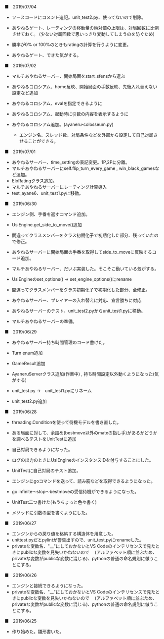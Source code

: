 

■　2019/07/04


- ソースコードにコメント追記。unit_test2.py、使ってないので削除。


- あやねるゲート、レーティングの移動量の絶対値の上限は、対局回数に比例させておく。
 (少ない対局回数で思いっきり変動してしまうのを防ぐため)
- 勝率が0% or 100%のときもratingの計算を行うように変更。


- あやねるゲート、できた気がする。


■　2019/07/02


- マルチあやねるサーバー、開始局面をstart_sfensから選ぶ
- あやねるコロシアム、home反映、開始局面の手数反映、先後入れ替えない設定など追加
- あやねるコロシアム、evalを指定できるように
- あやねるコロシアム、起動時に引数の内容を表示するように


- あやねるコロシアム追加。(ayaneru-colosseum.py)
    - エンジン名、スレッド数、対局条件などを外部から設定して自己対局させることができる。


■　2019/07/01


- あやねるサーバー、time_settingの表記変更。1P,2Pに分離。
- マルチあやねるサーバーにself.flip_turn_every_game , win_black_gamesなど追加。
- EloRatingクラス追加。
- マルチあやねるサーバーにレーティング計算導入
- test_ayane6、unit_test1.pyに移動。


■　2019/06/30


- エンジン側、手番を返すコマンド追加。
- UsiEngine.get_side_to_move()追加
- 間違ってクラスメンバーをクラス初期化子で初期化した部分、残っていたので修正。
- あやねるサーバーに開始局面の手番を取得してside_to_moveに反映するコード追加。


- マルチあやねるサーバー、だいぶ実装した。そこそこ動いている気がする。
- UsiEngineのset_options() → set_engine_options()にrename
- 間違ってクラスメンバーをクラス初期化子で初期化した部分、全修正。


- あやねるサーバー、プレイヤーの入れ替えに対応、宣言勝ちに対応
- あやねるサーバーのテスト、unit_test2.pyからunit_test1.pyに移動。
- マルチあやねるサーバーの準備。


■　2019/06/29


- あやねるサーバー持ち時間管理のコード書けた。


- Turn enum追加
- GameResult追加
- AyaneruServerクラス追加(作業中) , 持ち時間設定以外動くようになった(気がする)
- unit_test.py →　unit_test1.pyにリネーム
- unit_test2.py追加


■　2019/06/28


- threading.Conditionを使って待機モデルを書き直した。


- ある局面に対して、余詰め(bestmove以外のmateの指し手)があるかどうかを調べるテストをUnitTestに追加


- 自己対局できるようになった。
- ログの出力のときにUsiEngineのインスタンスIDを付与することにした。
- UnitTestに自己対局のテスト追加。


- エンジンにgoコマンドを送って、読み筋などを取得できるようになった。
- go infinite～stop～bestmoveの受信待機ができるようになった。
- UnitTest二つ書けた(もうちょっと色々書く)
- メソッドに引数の型を書くようにした。


■　2019/06/27


- エンジンからの戻り値を格納する構造体を用意した。
- unittest.pyだとpylintが警告出すので、unit_test.pyにrenameした。
- privateな変数名、"__"にしておかないとVS Codeのインテリセンスで見たときにpublicな変数を見失いかねないので
　(アルファベット順に並ぶため、privateな変数がpublicな変数に混じる)、pythonの普通の命名規則に倣うことにする。


■　2019/06/26


- エンジンと接続できるようになった。
- privateな変数名、"__"にしておかないとVS Codeのインテリセンスで見たときにpublicな変数を見失いかねないので
　(アルファベット順に並ぶため、privateな変数がpublicな変数に混じる)、pythonの普通の命名規則に倣うことにする。


■　2019/06/25


- 作り始めた。雛形書いた。
